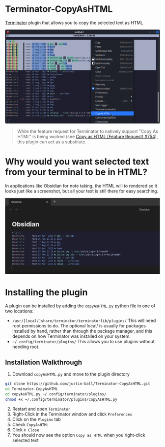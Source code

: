 # Terminator-CopyAsHTML
[Terminator](https://github.com/gnome-terminator/terminator) plugin that allows you to copy the selected text as HTML

<img src="images/Screenshot_Menu.png" width=600>

> While the feature request for Terminator to natively support "Copy As HTML" is being worked (see [Copy as HTML [Feature Request] #754](https://github.com/gnome-terminator/terminator/issues/754)), this plugin can act as a substitute.

# Why would you want selected text from your terminal to be in HTML?
In applications like Obsidian for note taking, the HTML will to rendered so it looks just like a screenshot, but all your text is still there for easy searching.

<img src="images/Screenshot_Obsidian.png" width=600>

# Installing the plugin
A plugin can be installed by adding the `copyAsHTML.py` python file in one of two locations:

- `/usr/[local/]share/terminator/terminatorlib/plugins/`
This will need root permissions to do. The optional local/ is usually for packages installed by hand, rather than through the package manager, and this depends on how Terminator was installed on your system.
- `~/.config/terminator/plugins/`
This allows you to use plugins without needing root.

## Installation Walkthrough
1. Download `copyAsHTML.py` and move to the plugin directory
```bash
git clone https://github.com/justin-ball/Terminator-CopyAsHTML.git
cd Terminator-CopyAsHTML
cd copyAsHTML.py ~/.config/terminator/plugins/
chmod +x ~/.config/terminator/plugins/copyAsHTML.py
```
2. Restart and open `Terminator`
2. Right-Click in the Terminator window and click `Preferences`
3. Click on the `Plugins` tab
4. Check `CopyAsHTML`
5. Click `X Close`
6. You should now see the option `Copy as HTML` when you right-click selected text
